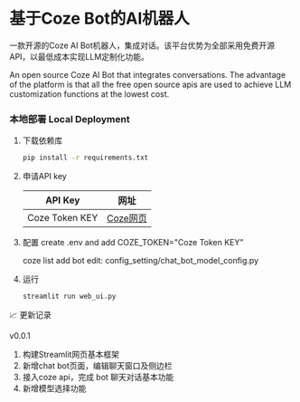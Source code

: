 # 基于Coze Bot的AI机器人
一款开源的Coze AI Bot机器人，集成对话。该平台优势为全部采用免费开源API，以最低成本实现LLM定制化功能。

An open source Coze AI Bot that integrates conversations. The advantage of the platform is that all the free open source apis are used to achieve LLM customization functions at the lowest cost.

### 本地部署 Local Deployment
1. 下载依赖库
    ```bash
    pip install -r requirements.txt
    ```

2. 申请API key
    
    | API Key         | 网址                                            |
    |----------------|-------------------------------------------------|
    | Coze Token KEY   | [Coze网页](https://www.coze.cn/docs/developer_guides/authentication) |

    

3. 配置
    create .env and add COZE_TOKEN="Coze Token KEY"
    
    coze list add bot
    edit: config_setting/chat_bot_model_config.py

4. 运行
    ```bash
    streamlit run web_ui.py
    ```

<summary>📈 更新记录</summary>

v0.0.1
1. 构建Streamlit网页基本框架
2. 新增chat bot页面，编辑聊天窗口及侧边栏
4. 接入coze api，完成 bot 聊天对话基本功能
5. 新增模型选择功能

</details>